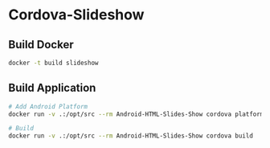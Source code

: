 # Cordova-Slideshow

## Build Docker

```bash
docker -t build slideshow
```

## Build Application

```bash
# Add Android Platform
docker run -v .:/opt/src --rm Android-HTML-Slides-Show cordova platform add android

# Build
docker run -v .:/opt/src --rm Android-HTML-Slides-Show cordova build
```
